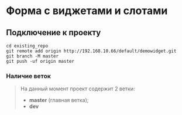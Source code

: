 # Форма с виджетами и слотами

## Подключение к проекту

```
cd existing_repo
git remote add origin http://192.168.10.66/default/demowidget.git
git branch -M master
git push -uf origin master
```

###  Наличие веток
> На данный момент проект содержит 2 ветки: <ul> <li>__master__ (главная ветка);</li> <li>__dev__</li ></ul>